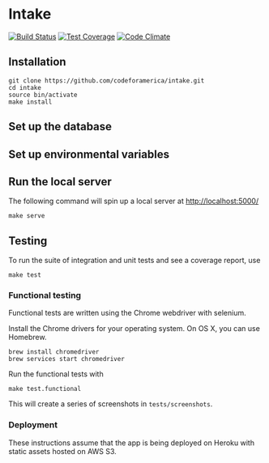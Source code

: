 # Intake

[![Build Status](https://travis-ci.org/codeforamerica/intake.svg?branch=master)](https://travis-ci.org/codeforamerica/intake) [![Test Coverage](https://codeclimate.com/github/codeforamerica/intake/badges/coverage.svg)](https://codeclimate.com/github/codeforamerica/intake/coverage) [![Code Climate](https://codeclimate.com/github/codeforamerica/intake/badges/gpa.svg)](https://codeclimate.com/github/codeforamerica/intake) 

## Installation

```
git clone https://github.com/codeforamerica/intake.git
cd intake
source bin/activate
make install
```

## Set up the database


## Set up environmental variables


## Run the local server

The following command will spin up a local server at [http://localhost:5000/](http://localhost:5000/)

```
make serve
```

## Testing

To run the suite of integration and unit tests and see a coverage report, use
```
make test
```

### Functional testing

Functional tests are written using the Chrome webdriver with selenium.

Install the Chrome drivers for your operating system. On OS X, you can use Homebrew.

```
brew install chromedriver
brew services start chromedriver
```

Run the functional tests with

```
make test.functional
```

This will create a series of screenshots in `tests/screenshots`.

### Deployment

These instructions assume that the app is being deployed on Heroku with static assets hosted on AWS S3.

